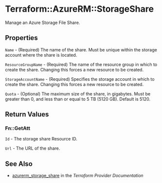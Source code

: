 # Terraform::AzureRM::StorageShare

Manage an Azure Storage File Share.

## Properties

`Name` - (Required) The name of the share. Must be unique within the storage account where the share is located.

`ResourceGroupName` - (Required) The name of the resource group in which to
create the share. Changing this forces a new resource to be created.

`StorageAccountName` - (Required) Specifies the storage account in which to create the share.
Changing this forces a new resource to be created.

`Quota` - (Optional) The maximum size of the share, in gigabytes. Must be greater than 0, and less than or equal to 5 TB (5120 GB). Default is 5120.


## Return Values

### Fn::GetAtt

`Id` - The storage share Resource ID.

`Url` - The URL of the share.

## See Also

* [azurerm_storage_share](https://www.terraform.io/docs/providers/azurerm/r/storage_share.html) in the _Terraform Provider Documentation_